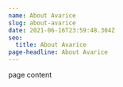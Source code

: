 ```yaml
---
name: About Avarice
slug: about-avarice
date: 2021-06-16T23:59:48.304Z
seo:
  title: About Avarice
page-headline: About Avarice
---
```

page content